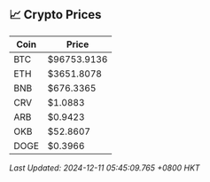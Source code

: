 ## 📈 Crypto Prices

| Coin | Price |
| ---- | ----- |
| BTC | $96753.9136 |
| ETH | $3651.8078 |
| BNB | $676.3365 |
| CRV | $1.0883 |
| ARB | $0.9423 |
| OKB | $52.8607 |
| DOGE | $0.3966 |

_Last Updated: 2024-12-11 05:45:09.765 +0800 HKT_